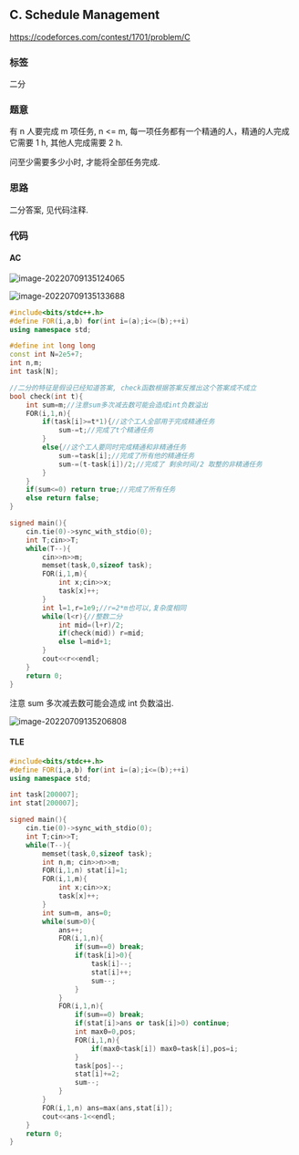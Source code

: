 ## C. Schedule Management

https://codeforces.com/contest/1701/problem/C

### 标签

二分

### 题意

有 n 人要完成 m 项任务, n <= m, 每一项任务都有一个精通的人，精通的人完成它需要 1 h, 其他人完成需要 2 h.

问至少需要多少小时, 才能将全部任务完成.

### 思路

二分答案, 见代码注释.

### 代码

#### AC

![image-20220709135124065](http://nme-200t.oss-cn-hangzhou.aliyuncs.com/notes/2022-07-09-055124.png)

![image-20220709135133688](http://nme-200t.oss-cn-hangzhou.aliyuncs.com/notes/2022-07-09-055134.png)

```cpp
#include<bits/stdc++.h>
#define FOR(i,a,b) for(int i=(a);i<=(b);++i)
using namespace std;

#define int long long
const int N=2e5+7;
int n,m;
int task[N];

//二分的特征是假设已经知道答案, check函数根据答案反推出这个答案成不成立
bool check(int t){
	int sum=m;//注意sum多次减去数可能会造成int负数溢出
	FOR(i,1,n){
		if(task[i]>=t*1){//这个工人全部用于完成精通任务
			sum-=t;//完成了t个精通任务
		}
		else{//这个工人要同时完成精通和非精通任务
			sum-=task[i];//完成了所有他的精通任务
			sum-=(t-task[i])/2;//完成了 剩余时间/2 取整的非精通任务
		}
	}
	if(sum<=0) return true;//完成了所有任务
	else return false;
}

signed main(){
	cin.tie(0)->sync_with_stdio(0);
	int T;cin>>T;
	while(T--){
		cin>>n>>m;
		memset(task,0,sizeof task);
		FOR(i,1,m){
			int x;cin>>x;
			task[x]++;
		}
		int l=1,r=1e9;//r=2*m也可以,复杂度相同
		while(l<r){//整数二分
			int mid=(l+r)/2;
			if(check(mid)) r=mid;
			else l=mid+1;
		}
		cout<<r<<endl;
	}
	return 0;
}
```

注意 sum 多次减去数可能会造成 int 负数溢出.

![image-20220709135206808](http://nme-200t.oss-cn-hangzhou.aliyuncs.com/notes/2022-07-09-055207.png)

#### TLE

```cpp
#include<bits/stdc++.h>
#define FOR(i,a,b) for(int i=(a);i<=(b);++i)
using namespace std;

int task[200007];
int stat[200007];

signed main(){
	cin.tie(0)->sync_with_stdio(0);
	int T;cin>>T;
	while(T--){
		memset(task,0,sizeof task);
		int n,m; cin>>n>>m;
		FOR(i,1,n) stat[i]=1;
		FOR(i,1,m){
			int x;cin>>x;
			task[x]++;
		}
		int sum=m, ans=0;
		while(sum>0){
			ans++;
			FOR(i,1,n){
				if(sum==0) break;
				if(task[i]>0){
					task[i]--;
					stat[i]++;
					sum--;
				}
			}
			FOR(i,1,n){
				if(sum==0) break;
				if(stat[i]>ans or task[i]>0) continue;
                int max0=0,pos;
                FOR(i,1,n){
                    if(max0<task[i]) max0=task[i],pos=i;
                }
                task[pos]--;
                stat[i]+=2;
                sum--;
			}
		}
		FOR(i,1,n) ans=max(ans,stat[i]);
		cout<<ans-1<<endl;
	}
	return 0;
}
```


